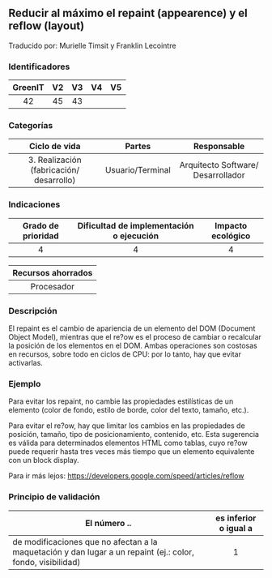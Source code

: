 ## Reducir al máximo el repaint (appearence) y el reflow (layout)

Traducido por: Murielle Timsit y Franklin Lecointre

### Identificadores

| GreenIT | V2  | V3  | V4  | V5  |
| :-----: | :-: | :-: | :-: | :-: |
|   42    | 45  | 43  |     |     |

### Categorías

|              Ciclo de vida               |      Partes      |            Responsable             |
| :--------------------------------------: | :--------------: | :--------------------------------: |
| 3. Realización (fabricación/ desarrollo) | Usuario/Terminal | Arquitecto Software/ Desarrollador |

### Indicaciones

| Grado de prioridad | Dificultad de implementación o ejecución | Impacto ecológico |
| :----------------: | :--------------------------------------: | :---------------: |
|         4          |                    4                     |         4         |

| Recursos ahorrados |
| :----------------: |
|     Procesador     |

### Descripción

El repaint es el cambio de apariencia de un elemento del DOM (Document Object Model), mientras que el re?ow es el proceso de cambiar o recalcular la posición de los elementos en el DOM. Ambas operaciones son costosas en recursos, sobre todo en ciclos de CPU: por lo tanto, hay que evitar activarlas.

### Ejemplo

Para evitar los repaint, no cambie las propiedades estilísticas de un elemento (color de fondo, estilo de borde, color del texto, tamaño, etc.).

Para evitar el re?ow, hay que limitar los cambios en las propiedades de posición, tamaño, tipo de posicionamiento, contenido, etc. Esta sugerencia es válida para determinados elementos HTML como tablas, cuyo re?ow puede requerir hasta tres veces más tiempo que un elemento equivalente con un block display.

Para ir más lejos:
https://developers.google.com/speed/articles/reflow

### Principio de validación

| El número ..                                                                                                | es inferior o igual a |
| ----------------------------------------------------------------------------------------------------------- | :-------------------: |
| de modificaciones que no afectan a la maquetación y dan lugar a un repaint (ej.: color, fondo, visibilidad) |           1           |
